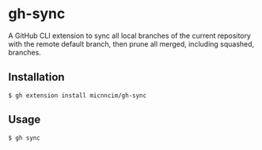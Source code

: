 # gh-sync

A GitHub CLI extension to sync all local branches of the current repository
with the remote default branch, then prune all merged, including squashed,
branches.

## Installation

```console
$ gh extension install micnncim/gh-sync
```

## Usage

```console
$ gh sync
```
